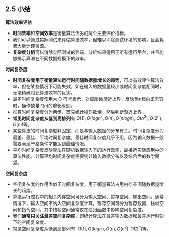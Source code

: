 ## 2.5 **小结**

**算法效率评估**

- **时间效率**和**空间效率**是衡量算法优劣的两个主要评价指标。
- 我们可以通过实际测试来评估算法效率，但难以消除测试环境的影响，且会耗费大量计算资源。
- **复杂度分析**可以消除实际测试的弊端，分析结果适用于所有运行平台，并且能够揭示算法在不同数据规模下的效率。

**时间复杂度**

- **时间复杂度用于衡量算法运行时间随数据量增长的趋势**，可以有效评估算法效率，但在某些情况下可能失效，如在输入的数据量较小或时间复杂度相同时，无法精确对比算法效率的优劣。
- 最差时间复杂度使用大 O 符号表示，对应函数渐近上界，反映当$n$趋向正无穷时，操作数量$T(n)$的增长级别。
- 推算时间复杂度分为两步，首先统计操作数量，然后判断渐近上界。
- **常见时间复杂度从低到高排列**有 $O(1),O(logn),O(n),O(nlogn),O(n^2),O(2^n),O(n!)$等。
- 某些算法的时间复杂度非固定，而是与输入数据的分布有关。时间复杂度分为最差、最佳、平均时间复杂度，最佳时间复杂度几乎不用，因为输入数据一般需要满足严格条件才能达到最佳情况。
- 平均时间复杂度反映算法在随机数据输入下的运行效率，最接近实际应用中的算法性能。计算平均时间复杂度需要统计输入数据分布以及综合后的数学期望。

**空间复杂度**

- 空间复杂度的作用类似于时间复杂度，用于衡量算法占用内存空间随数据量增长的趋势。
- 算法运行过程中的相关内存空间可分为输入空间、暂存空间、输出空间。通常情况下，输入空间不纳入空间复杂度计算。暂存空间可分为暂存数据、栈帧空间和指令空间，其中栈帧空间通常仅在递归函数中影响空间复杂度。
- 我们**通常只关注最差空间复杂度**，即统计算法在最差输入数据和最差运行时刻下的空间复杂度。
- 常见空间复杂度从低到高排列有  $O(1),O(logn),O(n),O(n^2),O(2^n)$等。
